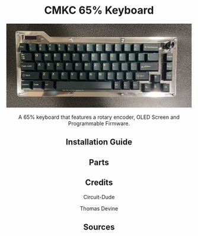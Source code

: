 <h1 align = "center"> CMKC 65% Keyboard</h1>

<p align = "center">
    <img src="Docs/Images/cmkc-keyboard1.jpg" width="500">
</p>

<p align = "center">
    A 65% keyboard that features a rotary encoder, OLED Screen and Programmable Firmware.
</p>


<h2 align = "center">
    <a src = "Docs/">Installation Guide</a>
</h2>

<h2 align = "center">
    <a src = "Docs/">Parts</a>
</h2>

<h2 align = "center">Credits</h2>
<div align = "center">
    <p> Circuit-Dude </p>
    <p> Thomas Devine </p>
</div>
<h2 align = "center">
    <a src = "Docs/Sources">Sources</a>
</h2>
